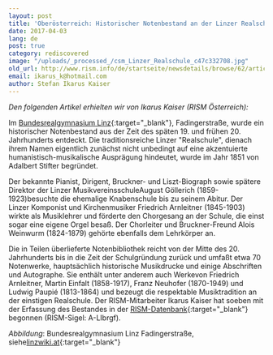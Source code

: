 ```yaml
---
layout: post
title: 'Oberösterreich: Historischer Notenbestand an der Linzer Realschule entdeckt'
date: 2017-04-03
lang: de
post: true
category: rediscovered
image: "/uploads/_processed_/csm_Linzer_Realschule_c47c332708.jpg"
old_url: http://www.rism.info/de/startseite/newsdetails/browse/62/article/64/historical-music-collection-discovered-in-a-linz-school-austria.html
email: ikarus_k@hotmail.com
author: Stefan Ikarus Kaiser
---
```



_Den folgenden Artikel erhielten wir von Ikarus Kaiser (RISM Österreich):_



Im [Bundesrealgymnasium Linz](http://www.fadi.at/){:target="_blank"}, Fadingerstraße, wurde ein historischer Notenbestand aus der Zeit des späten 19. und frühen 20. Jahrhunderts entdeckt. Die traditionsreiche Linzer "Realschule", dienach ihrem Namen eigentlich zunächst nicht unbedingt auf eine akzentuierte humanistisch-musikalische Ausprägung hindeutet, wurde im Jahr 1851 von Adalbert Stifter begründet.

Der bekannte Pianist, Dirigent, Bruckner- und Liszt-Biograph sowie spätere Direktor der Linzer MusikvereinsschuleAugust Göllerich (1859-1923)besuchte die ehemalige Knabenschule bis zu seinem Abitur. Der Linzer Komponist und Kirchenmusiker Friedrich Arnleitner (1845-1903) wirkte als Musiklehrer und förderte den Chorgesang an der Schule, die einst sogar eine eigene Orgel besaß. Der Chorleiter und Bruckner-Freund Alois Weinwurm (1824-1879) gehörte ebenfalls dem Lehrkörper an.

Die in Teilen überlieferte Notenbibliothek reicht von der Mitte des 20. Jahrhunderts bis in die Zeit der Schulgründung zurück und umfaßt etwa 70 Notenwerke, hauptsächlich historische Musikdrucke und einige Abschriften und Autographe. Sie enthält unter anderem auch Werkevon Friedrich Arnleitner, Martin Einfalt (1858-1917), Franz Neuhofer (1870-1949) und Ludwig Paupié (1813-1864) und bezeugt die respektable Musiktradition an der einstigen Realschule. Der RISM-Mitarbeiter Ikarus Kaiser hat soeben mit der Erfassung des Bestandes in der [RISM-Datenbank](https://opac.rism.info/search?View=rism&siglum=A-LIbrgf&Language=de){:target="_blank"} begonnen (RISM-Sigel: A-LIbrgf).



_Abbildung_: Bundesrealgymnasium Linz Fadingerstraße, siehe[linzwiki.at](http://www.linzwiki.at/wiki/BRG_Fadingerstra%C3%9Fe/){:target="_blank"}



<script type="text/javascript">var switchTo5x=true;</script><script type="text/javascript" src="http://w.sharethis.com/button/buttons.js"></script><script type="text/javascript">stLight.options({publisher: "9b601438-1ce1-49d8-bfd7-9cff5df54c17", doNotHash: false, doNotCopy: false, hashAddressBar: false});</script>